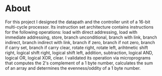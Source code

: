 # About 
For this project I designed the datapath and the controller unit of a 16-bit multi-cycle processor.
Its instruction set architecture contains instructions for the following operations: load with direct addressing, load with immediate addressing, store, branch unconditional, branch with link, branch indirect, branch indirect with link, branch if zero, branch if not zero, branch if carry set, branch if carry clear, rotate right, rotate left, arihtmetic shift right, logical shift right, logical shift left, addition, subtraction, logical AND, logical OR, logical XOR, clear.
I validated its operation via microprograms that computes the 2's complement of a 1 byte number, calculates the sum of an array and determines the evenness/oddity of a 1 byte number.  

